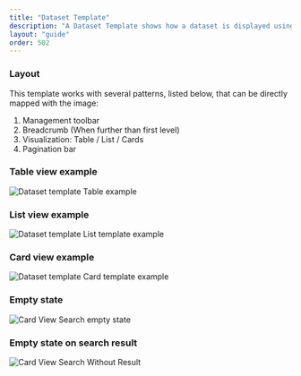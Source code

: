 ```yaml
---
title: "Dataset Template"
description: "A Dataset Template shows how a dataset is displayed using Lexicon patterns."
layout: "guide"
order: 502
---
```


### Layout
This template works with several patterns, listed below, that can be directly mapped with the image:

1. Management toolbar
2. Breadcrumb (When further than first level)
3. Visualization: Table / List / Cards
4. Pagination bar

### Table view example

![Dataset template Table example](/images/lexicon/DTTableView.jpg)

### List view example

![Dataset template List template example](/images/lexicon/DTListView.jpg)

### Card view example

![Dataset template Card template example](/images/lexicon/DTCardView.jpg)

### Empty state

![Card View Search empty state](/images/lexicon/DTEmptyView.jpg)

### Empty state on search result

![Card View Search Without Result](/images/lexicon/DTEmptySearch.jpg)
